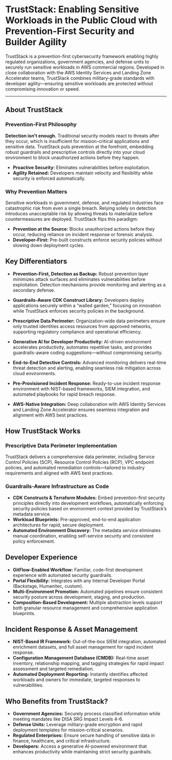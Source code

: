 # TrustStack: Enabling Sensitive Workloads in the Public Cloud with Prevention-First Security and Builder Agility

TrustStack is a prevention-first cybersecurity framework enabling highly regulated organizations, government agencies, and defense units to securely run sensitive workloads in AWS commercial regions. Developed in close collaboration with the AWS Identity Services and Landing Zone Accelerator teams, TrustStack combines military-grade standards with developer agility—ensuring sensitive workloads are protected without compromising innovation or speed.

---

## About TrustStack

### Prevention-First Philosophy

**Detection isn't enough.** Traditional security models react to threats after they occur, which is insufficient for mission-critical applications and sensitive data. TrustStack puts prevention at the forefront, embedding robust guardrails and prescriptive controls directly into your cloud environment to block unauthorized actions before they happen.

- **Proactive Security:** Eliminates vulnerabilities before exploitation.
- **Agility Retained:** Developers maintain velocity and flexibility while security is enforced automatically.

### Why Prevention Matters

Sensitive workloads in government, defense, and regulated industries face catastrophic risk from even a single breach. Relying solely on detection introduces unacceptable risk by allowing threats to materialize before countermeasures are deployed. TrustStack flips this paradigm:

- **Prevention at the Source:** Blocks unauthorized actions before they occur, reducing reliance on incident response or forensic analysis.
- **Developer-First:** Pre-built constructs enforce security policies without slowing down deployment cycles.

## Key Differentiators

- **Prevention-First, Detection as Backup:** Robust prevention layer minimizes attack surfaces and eliminates vulnerabilities before exploitation. Detection mechanisms provide monitoring and alerting as a secondary defense.

- **Guardrails-Aware CDK Construct Library:** Developers deploy applications securely within a “walled garden,” focusing on innovation while TrustStack enforces security policies in the background.

- **Prescriptive Data Perimeter:** Organization-wide data perimeters ensure only trusted identities access resources from approved networks, supporting regulatory compliance and operational efficiency.

- **Generative AI for Developer Productivity:** AI-driven environment accelerates productivity, automates repetitive tasks, and provides guardrails-aware coding suggestions—without compromising security.

- **End-to-End Detective Controls:** Advanced monitoring delivers real-time threat detection and alerting, enabling seamless risk mitigation across cloud environments.

- **Pre-Provisioned Incident Response:** Ready-to-use incident response environment with NIST-based frameworks, SIEM integration, and automated playbooks for rapid breach response.

- **AWS-Native Integration:** Deep collaboration with AWS Identity Services and Landing Zone Accelerator ensures seamless integration and alignment with AWS best practices.

## How TrustStack Works

### Prescriptive Data Perimeter Implementation

TrustStack delivers a comprehensive data perimeter, including Service Control Policies (SCP), Resource Control Policies (RCP), VPC endpoint policies, and automated remediation controls—tailored to industry requirements and aligned with AWS best practices.

### Guardrails-Aware Infrastructure as Code

- **CDK Constructs & Terraform Modules:** Embed prevention-first security principles directly into development workflows, automatically enforcing security policies based on environment context provided by TrustStack’s metadata service.
- **Workload Blueprints:** Pre-approved, end-to-end application architectures for rapid, secure deployment.
- **Automated Environment Discovery:** The metadata service eliminates manual coordination, enabling self-service security and consistent policy enforcement.

## Developer Experience

- **GitFlow-Enabled Workflow:** Familiar, code-first development experience with automated security guardrails.
- **Portal Flexibility:** Integrates with any Internal Developer Portal (Backstage, Humanitec, custom).
- **Multi-Environment Promotion:** Automated pipelines ensure consistent security posture across development, staging, and production.
- **Composition-Based Development:** Multiple abstraction levels support both granular resource management and comprehensive application blueprints.

## Incident Response & Asset Management

- **NIST-Based IR Framework:** Out-of-the-box SIEM integration, automated enrichment datasets, and full asset management for rapid incident response.
- **Configuration Management Database (CMDB):** Real-time asset inventory, relationship mapping, and tagging strategies for rapid impact assessment and targeted remediation.
- **Automated Deployment Reporting:** Instantly identifies affected workloads and owners for immediate, targeted responses to vulnerabilities.

## Who Benefits from TrustStack?

- **Government Agencies:** Securely process classified information while meeting mandates like DISA SRG Impact Levels 4-6.
- **Defense Units:** Leverage military-grade encryption and rapid deployment templates for mission-critical scenarios.
- **Regulated Enterprises:** Ensure secure handling of sensitive data in finance, healthcare, and critical infrastructure.
- **Developers:** Access a generative AI-powered environment that enhances productivity while maintaining strict security guardrails.
